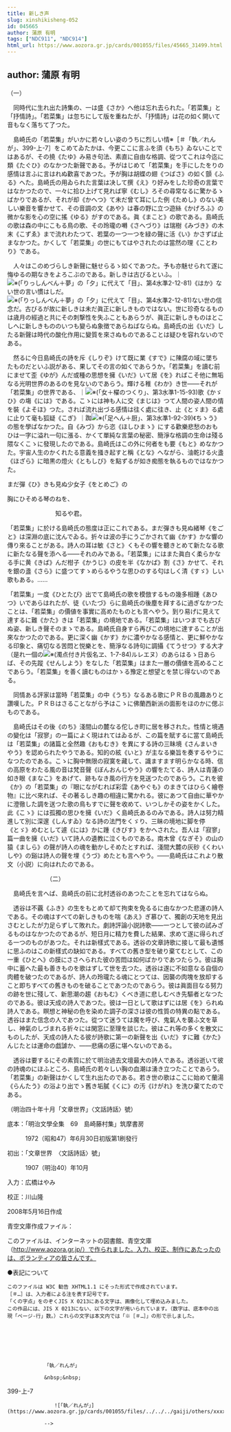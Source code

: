 ```yaml
---
title: 新しき声
slug: xinshikisheng-052
id: 045665
author: 蒲原 有明
tags: ["NDC911", "NDC914"]
html_url: https://www.aozora.gr.jp/cards/001055/files/45665_31499.html
---
```


## author: 蒲原 有明

（一）



　同時代に生れ出た詩集の、一は盛《さか》へ他は忘れ去られた。「若菜集」と「抒情詩」。「若菜集」は忽ちにして版を重ねたが、「抒情詩」は花の如く開いて音もなく落ちて了つた。



　島崎氏の「若菜集」がいかに若々しい姿のうちに烈しい情※［＃「執／れんが」、399-上-7］をこめてゐたかは、今更ここに言ふを須《もち》ゐないことではあるが、その撓《たゆ》み易き句法、素直に自由な格調、從つてこれは今迄に類《たぐひ》のなかつた新聲である。予がはじめて「若菜集」を手にしたをりの感情は言ふに言はれぬ歡喜であつた。予が胸は胡蝶の翅《つばさ》の如く顫《ふる》へた。島崎氏の用ゐられた言葉は决して撰《え》り好みをした珍奇の言葉ではなかつたので、一々に拾ひ上げて見れば寧《むし》ろその尋常なるに驚かるゝばかりであるが、それが却《かへつ》て未だ曾て耳にした例《ためし》のない美しい樂音を響かせて、その音調の文《あや》は春の野に立つ遊絲《かげろふ》の微かな影を心の空に搖《ゆる》がすのである。眞《まこと》の歌である。島崎氏の歌は森の中にこもる鳥の歌、その玲瓏の囀《さへづり》は瑞樹《みづき》の木末《こずゑ》まで流れわたつて、若葉の一つ一つを緑の聲に活《い》かさずば止まなかつた。かくして「若菜集」の世にもてはやされたのは當然の理《ことわり》である。

　人々はこのめづらしき新聲に魅せらるゝ如くであつた。予も亦魅せられて遂に悔ゆるの期なきをよろこぶのである。新しきは古びるといふ。｜![※(「りっしんべん＋夢」の「夕」に代えて「目」、第4水準2-12-81)](https://www.aozora.gr.jp/cards/001055/files/../../../gaiji/2-12/2-12-81.png)《はか》ない世の言い慣はしだ。![※(「りっしんべん＋夢」の「夕」に代えて「目」、第4水準2-12-81)](https://www.aozora.gr.jp/cards/001055/files/../../../gaiji/2-12/2-12-81.png)ない世の信念だ。古びるが故に新しきは未だ眞正に新しきものではない。世に珍奇なるものは歳月の經過と共にその刺撃性を失ふこともあらうが、眞正に新しきものはとこしへに新しきもののいつも變らぬ象徴であらねばならぬ。島崎氏の出《いだ》したる新聲は時代の酸化作用に變質を來さぬものであることは疑ひを容れないのである。

　然るに今日島崎氏の詩を斥《しりぞ》けて既に業《すで》に陳腐の域に墜ちたものだといふ説がある、果してその言の如くであらうか。「若菜集」を讀む前にませて歪《ゆが》んだ或種の思想を擁《いだ》いて居《を》ればこそ他に無垢なる光明世界のあるのを見ないのであらう。輝ける稚《わか》き世――それが「若菜集」の世界である、｜![※(「女＋櫂のつくり」、第3水準1-15-93)](https://www.aozora.gr.jp/cards/001055/files/../../../gaiji/1-15/1-15-93.png)歌《かゞひ》の塲《には》である。こゝには神も人に交《まじは》つて人間の姿人間の情を裝《よそほ》つた。されば流れ出づる感情は往く處に往き、止《とゞま》る處に止りて毫も狐疑《こぎ》｜踟![※(「足へん＋厨」、第3水準1-92-39)](https://www.aozora.gr.jp/cards/001055/files/../../../gaiji/1-92/1-92-39.png)《ちゝう》の態を學ばなかつた。自《みづ》から恣《ほしひまゝ》にする歡樂悲愁のおもひは一字に溢れ一句に漲る、かくて單純な言葉の秘密、簡淨な格調の生命は殘る隈なくこゝに發現したのである。島崎氏はこの外に何者をも要《もと》めなかつた。宇宙人生のかくれたる意義を掻き起すと稱《とな》へながら、油乾ける火盞《ほざら》に暗黒の燈火《ともしび》を點ずるが如き痴態を執るものではなかつた。


まだ彈《ひ》きも見ぬ少女子《をとめご》の

胸にひそめる琴のねを、

　　　　　　　　知るや君。



「若菜集」に於ける島崎氏の態度は正にこれである。まだ彈きも見ぬ緒琴《をごと》は深淵の底に沈んでゐる。折々は波の手にうごかされて幽《かす》かな響の傳り來ることがある。詩人の耳は敏《さと》くもその響を聽きとめて新たなる歌に新たなる聲を添へる――それのみである。「若菜集」にはまた眞白く柔らかなる手に黄《きば》んだ柑子《かうじ》の皮を半《なかば》割《さ》かせて、それを銀の盞《さら》に盛つてすゝめらるやうな思ひのする匂はしく清《すゞ》しい歌もある。……

「若菜集」一度《ひとたび》出でて島崎氏の歌を模倣するもの幾多相踵《あひつ》いであらはれたが、徒《いたづ》らに島崎氏の後塵を拜するに過ぎなかつたことは、「若菜集」の價値を事實に高めたものとも言へやう。到り易げに見えて達するに難《かた》きは「若菜集」の境地である。「若菜集」はいつまでも古びぬ姿、新しき聲そのまゝである。島崎氏自身すら再びこの境地に達することが出來なかつたのである。更に深く幽《かす》かに濃やかなる感情と、更に鮮やかなる印象と、痛切なる苦悶と悦樂とを、簡淨なる詩句に調攝《てうせつ》する大才（是れ一個の![※(濁点付き片仮名ヱ、1-7-84)](https://www.aozora.gr.jp/cards/001055/files/../../../gaiji/1-07/1-07-84.png)ルレエヌ）のあらはるゝ日あらば、その先蹤《せんしよう》をなした「若菜集」はまた一層の價値を高めることであらう。「若菜集」を善く讀むものはかゝる豫定と想望とを禁じ得ないのである。

　同情ある評家は當時「若菜集」の中《うち》なるある歌にＰＲＢの風趣ありと讚嘆した。ＰＲＢはさることながら予はこゝに佛蘭西新派の面影をほのかに偲ぶものである。

　島崎氏はその後《のち》淺間山の麓なる佗しき町に居を移された。性情と境遇の變化は「寂寥」の一篇によく現はれてはゐるが、この篇を賦するに當て島崎氏は「若菜集」の諸篇と全然趣《おもむき》を異にする詩の三眛境《さんまいきやう》を認められたやうである。知的の絃《いと》が主なる樂旨を奏するやうになつたのである。こゝに胸中無限の寂寞を藏して、識ますます明らかなる時、信の高原をわたる風の音は梵音聲《ぼんおんじやう》の響をたてる、詩人は青蓮の如き眼《まなこ》をあげて、跡もなき風の行方を見送つたのであらう。これを彼《か》の「若菜集」の『眼にながむれば彩雲《あやぐも》のまきてはひらく繪卷物』に比べ來れば、その著るしき趣の相違に驚かれる。彼にあつて自由に華やかに澄徹した調を送つた歌の鳥もすでに聲を收めて、いつしかその姿をかくした。此《こゝ》には孤獨の思ひを擁《いだ》く島崎氏あるのみである。詩人は努力精進して別に深邃《しんすゐ》なる詩の法門をくゞり、三眛の境地に脚を停《とゞ》めむとして遽《には》かに踵《きびす》をかへされた。吾人は「寂寥」篇一曲を擁《いだ》いて詩人の遺教に泣くものである。南木曾《なぎそ》の山の猿《ましら》の聲が詩人の魂を動かしそめたとすれば、淺間大麓の灰砂《くわいしや》の谿は詩人の聲を埋《うづ》めたとも言へやう。――島崎氏はこれより散文（小説）に向はれたのである。



　　　　　　　（二）



　島崎氏を言へば、島崎氏の前に北村透谷のあつたことを忘れてはならぬ。

　透谷は不覊《ふき》の生をもとめて却て拘束を免るるに由なかつた悲運の詩人である。その魂はすべての新しきものを喘《あえ》ぎ慕ひて、獨創の天地を見出さむとしたが力足らずして敗れた。劇詩評論小説詩歌――一つとして彼の試みざるものはなかつたのであるが、短日月に精力を費した結果、求めて遂に得られざる一つのものがあつた。それは新樣式である。透谷の文章詩歌に接して最も遺憾に思ふのはこの新樣式の缺如である。すべての舊き型を破り棄てむとして、この一重《ひとへ》の膜にささへられた彼の苦悶は如何ばかりであつたらう。彼は胸中に蓄へた最も善きものを歌はずして世を去つた。透谷は遂に不如意なる自個の肉體を破つたのであるが、詩人の玲瓏たる魂にとつては、因襲の肉塊を放却すること即ちすべての舊きものを破ることであつたのであらう。彼は眞面目なる努力の跡を世に殘して、新思潮の趨《おもむ》くべき道に悲しむべき先驅者となつたのである。彼は天成の詩人であつた。彼は一日として歌はずには居《を》られぬ詩人である。瞑想と神秘の色を染めた調子の深さは彼の性質の特異の點である。透谷はまた信念の人であつた。從つて迷うては魔を呼び、鬼氣人を襲ふ文を草し、神氣のしづまれる折々には閑窓に至理を談じた。彼はこれ等の多くを散文にものしたが、天成の詩人たる彼が詩歌に第一の新聲を出《いだ》すに難《かた》んじたとは運命の戯謔か、――悲痛の感に堪へないのである。

　透谷は要するにその素質に於て明治過去文壇最大の詩人である。透谷逝いて彼の詩魂のにほふところ、島崎氏の若々しい胸の血潮は湧き立つたことであらう。「若菜集」の新聲はかくして生れ出たのである。若き世の歌はここに始めて蘭湯《らんたう》の浴より出でゝ舊き垢膩《くに》の汚《けがれ》を洗ひ棄てたのである。

（明治四十年十月「文章世界」〈文話詩話〉號）













底本：「明治文學全集　69　島崎藤村集」筑摩書房


　　　1972（昭和47）年6月30日初版第1刷發行

初出：「文章世界　〈文話詩話〉號」

　　　1907（明治40）年10月

入力：広橋はやみ

校正：川山隆

2008年5月16日作成

青空文庫作成ファイル：

このファイルは、インターネットの図書館、青空文庫（http://www.aozora.gr.jp/）で作られました。入力、校正、制作にあたったのは、ボランティアの皆さんです。











●表記について


	このファイルは W3C 勧告 XHTML1.1 にそった形式で作成されています。
	［＃…］は、入力者による注を表す記号です。
	「くの字点」をのぞくJIS X 0213にある文字は、画像化して埋め込みました。
	この作品には、JIS X 0213にない、以下の文字が用いられています。（数字は、底本中の出現「ページ-行」数。）これらの文字は本文内では「※［＃…］」の形で示しました。




		
			
				
				「執／れんが」
				
				&nbsp;&nbsp;
				
399-上-7				
				
				　　![「執／れんが」](https://www.aozora.gr.jp/cards/001055/files/../../../gaiji/others/xxxx.png)
				
				-->